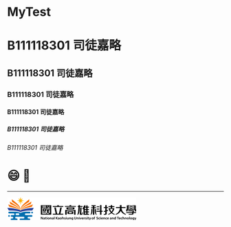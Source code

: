 # MyTest
# B111118301 司徒嘉略
## B111118301 司徒嘉略
### B111118301 司徒嘉略
#### B111118301 司徒嘉略
##### B111118301 司徒嘉略
###### B111118301 司徒嘉略

# :smile: :bicyclist:

---

![NKUST](logo.png "NKUST")
